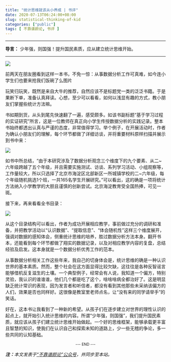 ```yaml
---
title: "统计思维就该从小养成 | 书评"
date: 2020-07-13T06:24:00+08:00
slug: statistical-thinking-of-kid
categories: ["public"]
tags: [ 不靠谱颜论, 书评 ]
---
```


---

**导言：** 少年强，则国强！提升国民素质，应从建立统计思维开始。

---

<img src="images/2020-07-13/cover.jpg" style="max-width:250px"/>

前两天在朋友圈看到这样一本书，不免一惊：从事数据分析工作可真难，如今连小学生们也要来抢我们饭碗了么图片

玩笑归玩笑，既然是来自大牛的推荐，自然应该不是标题党一类的泛泛书籍。于是果断下单，准备认真拜读。心想，至少可以看看，如何以浅显有趣的方式，教小朋友们掌握些统计方法嘛。

书如期到货，从头到尾先快速翻了一遍，感受颇多。如该书副标题“基于学习过程的实证研究”所言，这是一位教师在真正向小学生传授数据分析的实践记录。整本书始终都透出认真与严谨的态度，非常值得学习。举个例子，在开展活动时，作者为确认小朋友们的理解，每个环节都做了详细访谈，并将重要材料原样扫描并展示到书中来：

<img src="images/2020-07-13/photo.png" style="max-width:500px"/>

如书中所总结，“由于本研究涉及了数据分析观念三个维度下的九个要素、从二~六年级跨越了五个年级，并且需要实施测试、访谈、系列学习活动、小组观察等，工作量较大，所以只选择了北京市海淀区北部新区一所城镇学校的二~六年级，每个年级随机挑选1个班，一共165名学生开展研究。”可以看出，这的确是一项将统计方法纳入小学教学的大胆且谨慎的创新尝试。北京海淀教育受全国热捧，可见一斑。

接下来，再来看看全书目录：

<img src="images/2020-07-13/toc.png" style="max-width:500px"/>

从这个目录结构可以看出，作者为成功开展相应教学，事前做过充分的调研和准备，并把教学活动以“认识数据”、“提取信息”、“体会随机性”这样三个维度展开，强调对数据的感知体会，侧重统计思维的培养，胜过数据分析方法本身。翻开书本，还能看到每个环节都做了翔实的数据记录，以及对相应教学内容的复盘，总结经验及启发。这本身就是一个数据分析优秀工作的范本。

从事数据分析相关工作这些年来，我自己的切身体会是，统计思维的确是一种认识世界的基本素质。然而，整个社会在这方面显得比较欠缺，这往往是各种反智谣言能够借机反复滋生的土壤。一个典型例子，经常会有人说，我知道一个偏方，特别灵验，我认识的谁谁谁，他们几个都是吃了这个，啥啥啥病全都治好了。这是明显缺乏统计常识的表现，因为发言者和听信者，都没有看到其他那些未采纳该偏方的人们，效果是否也同样好。这很像是教室里老师点名，让“没有来的同学请举手”的笑话。

好在，这本书让我看到了一种新的希望。从孩子们在逐步建立对世界的理性认识的起点上，就开始引入统计思维的内容。所谓“少年强，则国强”，我们提升国民素质，就应该从孩子们建立统计思维开始做起。一个好的思维框架，能够承载更丰富且智慧的知识，使我们在认识自己和探索未知的道路上，少一些无稽的争论，多一些共同的认知基础。

<center><small>--- END ---</small></center>

<i><b>注：</b>本文发表于[“不靠谱颜论”公众号](https://mp.weixin.qq.com/s/gTm5_XxP3-W4Ee5AppcfJw)，并同步至本站。</i>
